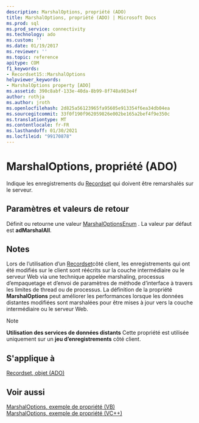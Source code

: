 ```yaml
---
description: MarshalOptions, propriété (ADO)
title: MarshalOptions, propriété (ADO) | Microsoft Docs
ms.prod: sql
ms.prod_service: connectivity
ms.technology: ado
ms.custom: ''
ms.date: 01/19/2017
ms.reviewer: ''
ms.topic: reference
apitype: COM
f1_keywords:
- Recordset15::MarshalOptions
helpviewer_keywords:
- MarshalOptions property [ADO]
ms.assetid: 390c8abf-133e-40da-8b99-8f748a983e4f
author: rothja
ms.author: jroth
ms.openlocfilehash: 2d825a56123965fa95605e913354f6ea34db04ea
ms.sourcegitcommit: 33f0f190f962059826e002be165a2bef4f9e350c
ms.translationtype: MT
ms.contentlocale: fr-FR
ms.lasthandoff: 01/30/2021
ms.locfileid: "99170878"
---
```

# <a name="marshaloptions-property-ado"></a>MarshalOptions, propriété (ADO)
Indique les enregistrements du [Recordset](./recordset-object-ado.md) qui doivent être remarshalés sur le serveur.  
  
## <a name="settings-and-return-values"></a>Paramètres et valeurs de retour  
 Définit ou retourne une valeur [MarshalOptionsEnum](./marshaloptionsenum.md) . La valeur par défaut est **adMarshalAll**.  
  
## <a name="remarks"></a>Notes  
 Lors de l’utilisation d’un [Recordset](./recordset-object-ado.md)côté client, les enregistrements qui ont été modifiés sur le client sont réécrits sur la couche intermédiaire ou le serveur Web via une technique appelée marshaling, processus d’empaquetage et d’envoi de paramètres de méthode d’interface à travers les limites de thread ou de processus. La définition de la propriété **MarshalOptions** peut améliorer les performances lorsque les données distantes modifiées sont marshalées pour être mises à jour vers la couche intermédiaire ou le serveur Web.  
  
> [!NOTE]
>  **Utilisation des services de données distants** Cette propriété est utilisée uniquement sur un **jeu d’enregistrements** côté client.  
  
## <a name="applies-to"></a>S'applique à  
 [Recordset, objet (ADO)](./recordset-object-ado.md)  
  
## <a name="see-also"></a>Voir aussi  
 [MarshalOptions, exemple de propriété (VB)](./marshaloptions-property-example-vb.md)   
 [MarshalOptions, exemple de propriété (VC++)](./marshaloptions-property-example-vc.md)